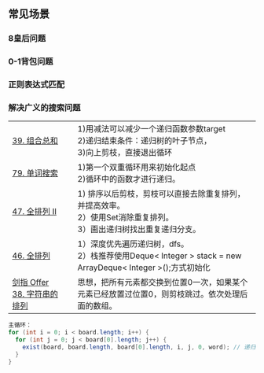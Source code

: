 ## 常见场景

### 8皇后问题

### 0-1背包问题

### 正则表达式匹配

### 解决广义的搜索问题





|                                                              |      |                                                              |
| ------------------------------------------------------------ | ---- | ------------------------------------------------------------ |
| [39. 组合总和](https://leetcode-cn.com/problems/combination-sum/) |      | 1)用减法可以减少一个递归函数参数target<br>2)递归结束条件：递归树的叶子节点，<br/>3)向上剪枝，直接退出循环 |
| [79. 单词搜索](https://leetcode-cn.com/problems/word-search/) |      | 1)第一个双重循环用来初始化起点<br>2)循环中的函数才进行递归。 |
| [47. 全排列 II](https://leetcode-cn.com/problems/permutations-ii/) |      | 1) 排序以后剪枝，剪枝可以直接去除重复排列，并提高效率。<br>2）使用Set消除重复排列。<br>3）画出递归树找出重复递归分支。 |
| [46. 全排列](https://leetcode-cn.com/problems/permutations/) |      | 1）深度优先遍历递归树，dfs。<br>2）栈推荐使用Deque< Integer > stack = new ArrayDeque< Integer >();方式初始化 |
| [剑指 Offer 38. 字符串的排列](https://leetcode-cn.com/problems/zi-fu-chuan-de-pai-lie-lcof/) |      | 思想，把所有元素都交换到位置0一次，如果某个元素已经放置过位置0，则剪枝跳过。依次处理后面的数组。 |



```java
主循环：
for (int i = 0; i < board.length; i++) {
  for (int j = 0; j < board[0].length; j++) {
    exist(board, board.length, board[0].length, i, j, 0, word); // 递归
  }
}
```

